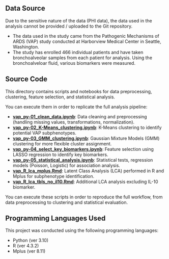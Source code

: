 ## Data Source
Due to the sensitive nature of the data (PHI data), the data used in the analysis cannot be provided / uploaded
to the Git repository.
- The data used in the study came from the Pathogenic Mechanisms of ARDS (VAP) study conducted at
Harborview Medical Center in Seattle, Washington.
- The study has enrolled 466 individual patients and have taken bronchoalveolar samples from each patient for analysis.
Using the bronchoalveloar fluid, various biomarkers were measured.

## Source Code
This directory contains scripts and notebooks for data preprocessing, clustering, feature selection, and statistical analysis. 

You can execute them in order to replicate the full analysis pipeline:
- [**vap_py-01_clean_data.ipynb**](https://github.com/parvatijay2901/VAP-biomarker-analysis/blob/main/src/vap_py-01_clean_data.ipynb): Data cleaning and preprocessing (handling missing values, transformations, normalization).
- [**vap_py-02_K-Means_clustering.ipynb**](https://github.com/parvatijay2901/VAP-biomarker-analysis/blob/main/src/vap_py-02_K-Means_clustering.ipynb): K-Means clustering to identify potential VAP subphenotypes.
- [**vap_py-03_GMM_clustering.ipynb**](https://github.com/parvatijay2901/VAP-biomarker-analysis/blob/main/src/vap_py-03_GMM_clustering.ipynb): Gaussian Mixture Models (GMM) clustering for more flexible cluster assignment.
- [**vap_py-04_select_key_biomarkers.ipynb**](https://github.com/parvatijay2901/VAP-biomarker-analysis/blob/main/src/vap_py-04_select_key_biomarkers.ipynb): Feature selection using LASSO regression to identify key biomarkers.
- [**vap_py-05_statistical_analysis.ipynb**](https://github.com/parvatijay2901/VAP-biomarker-analysis/blob/main/src/vap_py-05_statistical_analysis.ipynb): Statistical tests, regression models (Poisson, Logistic) for association analysis.
- [**vap_R_lca_mplus.Rmd**](https://github.com/parvatijay2901/VAP-biomarker-analysis/blob/main/src/vap_R_lca_mplus.Rmd): Latent Class Analysis (LCA) performed in R and Mplus for subphenotype identification.
- [**vap_R_lca_tbls_no_il10.Rmd**](https://github.com/parvatijay2901/VAP-biomarker-analysis/blob/main/src/vap_R_lca_tbls_no_il10.Rmd): Additional LCA analysis excluding IL-10 biomarker.

You can execute these scripts in order to reproduce the full workflow, from data preprocessing to clustering and statistical evaluation.

## Programming Languages Used
This project was conducted using the following programming languages:
- Python (ver 3.10)
- R (ver 4.3.2)
- Mplus (ver 8.11)